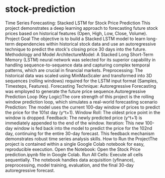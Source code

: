 # stock-prediction
Time Series Forecasting: Stacked LSTM for Stock Price Prediction
This project demonstrates a deep learning approach to forecasting future stock prices based on historical features (Open, High, Low, Close, Volume).
Project Goal 
The objective is to build a Stacked LSTM model to learn long-term dependencies within historical stock data and use an autoregressive technique to predict the stock's closing price 30 days into the future.
Methodology and Model ArchitectureModel:
A Stacked Long Short-Term Memory (LSTM) neural network was selected for its superior capability in handling sequence-to-sequence data and capturing complex temporal patterns, which are crucial in financial markets.
Preprocessing: The historical data was scaled using MinMaxScaler and transformed into 3D sequences (rolling windows) required for the LSTM input format (Samples, Timesteps, Features).
Forecasting Technique: Autoregressive Forecasting was employed to generate the future price sequence.Autoregressive Prediction Loop (Key Logic)The core strength of this project is the rolling window prediction loop, which simulates a real-world forecasting scenario
Prediction: The model uses the current 100-day window of prices to predict the price for the 101st day (y^​t+1​).
Window Roll: The oldest price point in the window is dropped.
Feedback: The newly predicted price (y^​t+1​) is immediately appended to the end of the window.
Iteration: This new 100-day window is fed back into the model to predict the price for the 102nd day, continuing for the entire 30-day forecast.
This feedback mechanism demonstrates robust time series analysis skills.
How to Run the ProjectThe project is contained within a single Google Colab notebook for easy, reproducible execution.
Open the Notebook: Open the Stock Price prediction.ipynb file in Google Colab.
Run All Cells: Execute all cells sequentially. 
The notebook handles data acquisition (yfinance), preprocessing, model training, evaluation, and the final 30-day autoregressive forecast.
